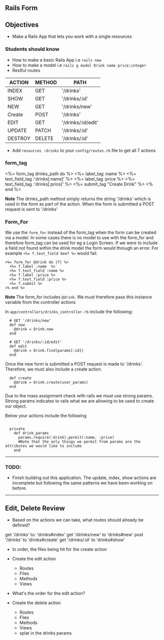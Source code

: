 ## Rails Form

## Objectives
* Make a Rails App that lets you work with a single resources


### Students should know
* How to make a basic Rails App i.e `rails new`
* How to make a model i.e `rails g model Drink name price:integer`
* Restful routes


|ACTION|METHOD|PATH|
|-|-|-|
|INDEX|GET|'/drinks'|
|SHOW |GET|'/drinks/:id'|
|NEW| GET |'/drinks/new'|
|Create| POST |'/drinks'|
|EDIT| GET | '/drinks/:id/edit'|
|UPDATE| PATCH | '/drinks/:id'|
|DESTROY| DELETE | '/drinks/:id'

* Add `resources :drinks` to your `config/routes.rb` file to get all 7 actions


### form_tag

<%= form_tag drinks_path do %>
  <%= label_tag :name %>
  <%= text_field_tag :'drinks[:name]' %>
  <%= label_tag :price %>
  <%= text_field_tag :'drinks[:price]' %>
  <%= submit_tag "Create Drink" %>
<% end %>


**Note**
The drinks_path method simply returns the string '/drinks' which is used in the form as part of the action. When the form is submitted a POST request is sent to '/drinks'


### Form_For

We use the `form_for` instead of the form_tag when the form can be created via a model. In some cases there is no model to use with the form_for and therefore form_tag can be used for eg a Login Screen. If we were to include a field not found within the drink model the form would through an error. For example
`<%= f.text_field beef %>` would fail.


```
<%= form_for @drink do |f| %>
  <%= f.label :name  %>
  <%= f.text_field :name %>
  <%= f.label :price %>
  <%= f.text_field :price %>
  <%= f.submit %>
<% end %>
```
**Note**
The form_for includes `@drink`. We must therefore pass this instance variable from the controller actions


In `app/controllers/drinks_controller.rb` include the following:

```
  # GET '/drinks/new'
  def new
    @drink = Drink.new
  end

  # GET '/drinks/:id/edit'
  def edit
    @drink = Drink.find(params[:id])
  end
```

Once the new form is submitted a POST request is made to '/drinks'. Therefore, we must also include a create action.


```
  def create
    @drink = Drink.create(user_params)
  end
```

Due to the mass assignment check with rails we must use strong params. Strong params indicates to rails what we are allowing to be used to create our object.


Below your actions include the following

```

  private
    def drink_params
      params.require(:drink).permit(:name, :price)
      #Note that the only things we permit from params are the attributes we would like to include
    end
```
*****

### TODO:

* Finish building out this application. The update, index, show actions are incomplete but following the same patterns we have been working on before.


*****















## Edit, Delete Review

- Based on the actions we can take, what routes should already be defined?

get '/drinks' to: 'drinks#index'
get '/drinks/new' to 'drinks#new'
post '/drinks' to 'drinks#create'
get '/drinks/:id' to 'drinks#show'

- In order, the files being hit for the create action
- Create the edit action
  - Routes
  - Files
  - Methods
  - Views
- What's the order for the edit action?
- Create the delete action
  - Routes
  - Files
  - Methods
  - Views

  * splat in the drinks params
